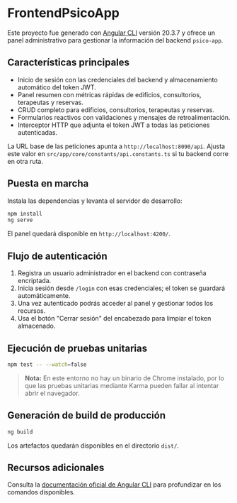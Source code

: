 # FrontendPsicoApp

Este proyecto fue generado con [Angular CLI](https://github.com/angular/angular-cli) versión 20.3.7 y ofrece un panel administrativo para gestionar la información del backend `psico-app`.

## Características principales

- Inicio de sesión con las credenciales del backend y almacenamiento automático del token JWT.
- Panel resumen con métricas rápidas de edificios, consultorios, terapeutas y reservas.
- CRUD completo para edificios, consultorios, terapeutas y reservas.
- Formularios reactivos con validaciones y mensajes de retroalimentación.
- Interceptor HTTP que adjunta el token JWT a todas las peticiones autenticadas.

La URL base de las peticiones apunta a `http://localhost:8090/api`. Ajusta este valor en `src/app/core/constants/api.constants.ts` si tu backend corre en otra ruta.

## Puesta en marcha

Instala las dependencias y levanta el servidor de desarrollo:

```bash
npm install
ng serve
```

El panel quedará disponible en `http://localhost:4200/`.

## Flujo de autenticación

1. Registra un usuario administrador en el backend con contraseña encriptada.
2. Inicia sesión desde `/login` con esas credenciales; el token se guardará automáticamente.
3. Una vez autenticado podrás acceder al panel y gestionar todos los recursos.
4. Usa el botón "Cerrar sesión" del encabezado para limpiar el token almacenado.

## Ejecución de pruebas unitarias

```bash
npm test -- --watch=false
```

> **Nota:** En este entorno no hay un binario de Chrome instalado, por lo que las pruebas unitarias mediante Karma pueden fallar al intentar abrir el navegador.

## Generación de build de producción

```bash
ng build
```

Los artefactos quedarán disponibles en el directorio `dist/`.

## Recursos adicionales

Consulta la [documentación oficial de Angular CLI](https://angular.dev/tools/cli) para profundizar en los comandos disponibles.
